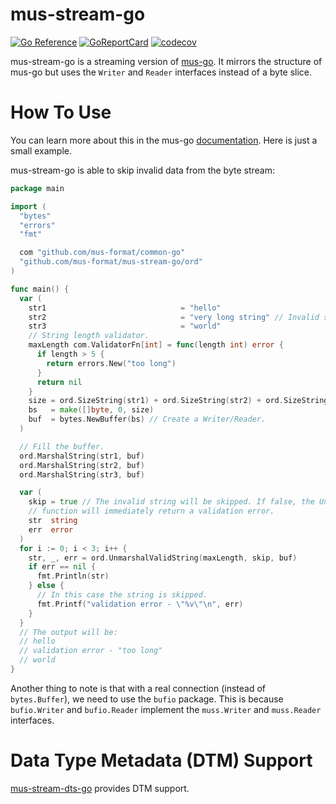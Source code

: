 # mus-stream-go

[![Go Reference](https://pkg.go.dev/badge/github.com/mus-format/mus-stream-go.svg)](https://pkg.go.dev/github.com/mus-format/mus-stream-go)
[![GoReportCard](https://goreportcard.com/badge/mus-format/mus-stream-go)](https://goreportcard.com/report/github.com/mus-format/mus-stream-go)
[![codecov](https://codecov.io/gh/mus-format/mus-stream-go/graph/badge.svg?token=91OM0S4D9Q)](https://codecov.io/gh/mus-format/mus-stream-go)

mus-stream-go is a streaming version of [mus-go](https://github.com/mus-format/mus-go). 
It mirrors the structure of mus-go but uses the `Writer` and `Reader` interfaces 
instead of a byte slice.

# How To Use
You can learn more about this in the mus-go [documentation](https://github.com/mus-format/mus-go#how-to-use). 
Here is just a small example.

mus-stream-go is able to skip invalid data from the byte stream:
```go
package main

import (
  "bytes"
  "errors"
  "fmt"

  com "github.com/mus-format/common-go"
  "github.com/mus-format/mus-stream-go/ord"
)

func main() {
  var (
    str1                              = "hello"
    str2                              = "very long string" // Invalid string.
    str3                              = "world"
    // String length validator.
    maxLength com.ValidatorFn[int] = func(length int) error {
      if length > 5 {
        return errors.New("too long")
      }
      return nil
    }
    size = ord.SizeString(str1) + ord.SizeString(str2) + ord.SizeString(str3)
    bs   = make([]byte, 0, size)
    buf  = bytes.NewBuffer(bs) // Create a Writer/Reader.
  )

  // Fill the buffer.
  ord.MarshalString(str1, buf)
  ord.MarshalString(str2, buf)
  ord.MarshalString(str3, buf)

  var (
    skip = true // The invalid string will be skipped. If false, the Unmarshal 
    // function will immediately return a validation error.
    str  string
    err  error
  )
  for i := 0; i < 3; i++ {
    str, _, err = ord.UnmarshalValidString(maxLength, skip, buf)
    if err == nil {
      fmt.Println(str)
    } else {
      // In this case the string is skipped.
      fmt.Printf("validation error - \"%v\"\n", err)
    }
  }
  // The output will be:
  // hello
  // validation error - "too long"
  // world
}
```
Another thing to note is that with a real connection (instead of `bytes.Buffer`), 
we need to use the `bufio` package. This is because `bufio.Writer` and 
`bufio.Reader` implement the `muss.Writer` and `muss.Reader` interfaces.

# Data Type Metadata (DTM) Support
[mus-stream-dts-go](https://github.com/mus-format/mus-stream-dts-go) provides 
DTM support.

